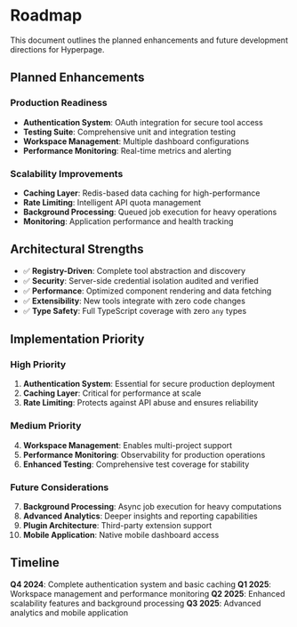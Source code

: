 # Roadmap

This document outlines the planned enhancements and future development directions for Hyperpage.

## Planned Enhancements

### Production Readiness
- **Authentication System**: OAuth integration for secure tool access
- **Testing Suite**: Comprehensive unit and integration testing
- **Workspace Management**: Multiple dashboard configurations
- **Performance Monitoring**: Real-time metrics and alerting

### Scalability Improvements
- **Caching Layer**: Redis-based data caching for high-performance
- **Rate Limiting**: Intelligent API quota management
- **Background Processing**: Queued job execution for heavy operations
- **Monitoring**: Application performance and health tracking

## Architectural Strengths
- ✅ **Registry-Driven**: Complete tool abstraction and discovery
- ✅ **Security**: Server-side credential isolation audited and verified
- ✅ **Performance**: Optimized component rendering and data fetching
- ✅ **Extensibility**: New tools integrate with zero code changes
- ✅ **Type Safety**: Full TypeScript coverage with zero `any` types

## Implementation Priority

### High Priority
1. **Authentication System**: Essential for secure production deployment
2. **Caching Layer**: Critical for performance at scale
3. **Rate Limiting**: Protects against API abuse and ensures reliability

### Medium Priority
4. **Workspace Management**: Enables multi-project support
5. **Performance Monitoring**: Observability for production operations
6. **Enhanced Testing**: Comprehensive test coverage for stability

### Future Considerations
7. **Background Processing**: Async job execution for heavy computations
8. **Advanced Analytics**: Deeper insights and reporting capabilities
9. **Plugin Architecture**: Third-party extension support
10. **Mobile Application**: Native mobile dashboard access

## Timeline

**Q4 2024**: Complete authentication system and basic caching
**Q1 2025**: Workspace management and performance monitoring
**Q2 2025**: Enhanced scalability features and background processing
**Q3 2025**: Advanced analytics and mobile application
